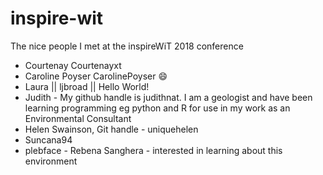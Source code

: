 # inspire-wit
The nice people I met at the inspireWiT 2018 conference

* Courtenay Courtenayxt
* Caroline Poyser CarolinePoyser :smile:
* Laura ||  ljbroad  ||  Hello World!
* Judith  - My github handle is judithnat.  I am a geologist and have been learning programming eg python and R for use in my work as an Environmental Consultant
* Helen Swainson, Git handle - uniquehelen
* Suncana94 
* plebface - Rebena Sanghera - interested in learning about this environment